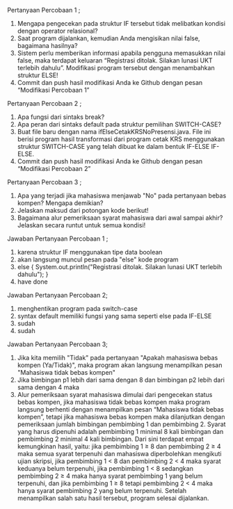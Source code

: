 Pertanyaan Percobaan 1 ;

1. Mengapa pengecekan pada struktur IF tersebut tidak melibatkan kondisi dengan 
operator relasional? 
2. Saat program dijalankan, kemudian Anda mengisikan nilai false, bagaimana hasilnya? 
3. Sistem perlu memberikan informasi apabila pengguna memasukkan nilai false, maka 
terdapat keluaran “Registrasi ditolak. Silakan lunasi UKT terlebih dahulu”. Modifikasi 
program tersebut dengan menambahkan struktur ELSE!
4. Commit dan push hasil modifikasi Anda ke Github dengan pesan “Modifikasi 
Percobaan 1” 

Pertanyaan Percobaan 2 ;

1. Apa fungsi dari sintaks break? 
2. Apa peran dari sintaks default pada struktur pemilihan SWITCH-CASE? 
3. Buat file baru dengan nama ifElseCetakKRSNoPresensi.java. File ini berisi program hasil 
transformasi dari program cetak KRS menggunakan struktur SWITCH-CASE yang telah 
dibuat ke dalam bentuk IF-ELSE IF-ELSE.
4. Commit dan push hasil modifikasi Anda ke Github dengan pesan “Modifikasi 
Percobaan 2”  

Pertanyaan Percobaan 3 ;

1. Apa yang terjadi jika mahasiswa menjawab "No" pada pertanyaan bebas kompen? 
Mengapa demikian? 
2. Jelaskan maksud dari potongan kode berikut! 
3. Bagaimana alur pemeriksaan syarat mahasiswa dari awal sampai akhir? Jelaskan secara 
runtut untuk semua kondisi! 

Jawaban Pertanyaan Percobaan 1 ;

1. karena struktur IF menggunakan tipe data boolean
2. akan langsung muncul pesan pada "else" kode program
3. else { System.out.println("Registrasi ditolak. Silakan lunasi UKT terlebih dahulu"); }
4. have done

Jawaban Pertanyaan Percobaan 2;

1. menghentikan program pada switch-case
2. syntax default memiliki fungsi yang sama seperti else pada IF-ELSE
3. sudah
4. sudah

Jawaban Pertanyaan Percobaan 3;

1. Jika kita memilih "Tidak" pada pertanyaan "Apakah mahasiswa bebas kompen (Ya/Tidak)", maka program akan langsung menampilkan pesan "Mahasiswa tidak bebas kompen" 
2. Jika bimbingan p1 lebih dari sama dengan 8 dan bimbingan p2 lebih dari sama dengan 4 maka
3. Alur pemeriksaan syarat mahasiswa dimulai dari pengecekan status bebas kompen, jika mahasiswa tidak bebas kompen maka program langsung berhenti dengan menampilkan pesan “Mahasiswa tidak bebas kompen”, tetapi jika mahasiswa bebas kompen maka dilanjutkan dengan pemeriksaan jumlah bimbingan pembimbing 1 dan pembimbing 2. Syarat yang harus dipenuhi adalah pembimbing 1 minimal 8 kali bimbingan dan pembimbing 2 minimal 4 kali bimbingan. Dari sini terdapat empat kemungkinan hasil, yaitu: jika pembimbing 1 ≥ 8 dan pembimbing 2 ≥ 4 maka semua syarat terpenuhi dan mahasiswa diperbolehkan mengikuti ujian skripsi, jika pembimbing 1 < 8 dan pembimbing 2 < 4 maka syarat keduanya belum terpenuhi, jika pembimbing 1 < 8 sedangkan pembimbing 2 ≥ 4 maka hanya syarat pembimbing 1 yang belum terpenuhi, dan jika pembimbing 1 ≥ 8 tetapi pembimbing 2 < 4 maka hanya syarat pembimbing 2 yang belum terpenuhi. Setelah menampilkan salah satu hasil tersebut, program selesai dijalankan.
